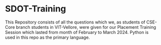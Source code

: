 # SDOT-Training
This Repository consists of all the questions which we, as students of CSE-Core branch students in VIT-Vellore, were given for our Placement Training Session which lasted from month of February to March 2024. Python is used in this repo as the primary language. 
